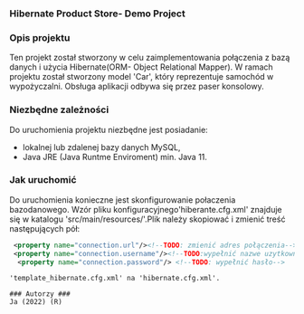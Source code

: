 ### Hibernate Product Store- Demo Project ###
### Opis projektu
Ten projekt został stworzony w celu zaimplementowania połączenia z bazą danych
i użycia Hibernate(ORM- Object Relational Mapper).
W ramach projektu został stworzony model 'Car', który reprezentuje samochód w wypożyczalni.
Obsługa aplikacji odbywa się przez paser konsolowy.

### Niezbędne zależności
Do uruchomienia projektu niezbędne jest posiadanie:
- lokalnej lub zdalenej bazy danych MySQL,
- Java JRE (Java Runtme Enviroment) min. Java 11.

### Jak uruchomić
Do uruchomienia konieczne jest skonfigurowanie połaczenia bazodanowego.
Wzór pliku konfiguracyjnego'hiberante.cfg.xml' znajduje się w katalogu 'src/main/resources/'.Plik należy skopiować i zmienić treść następujących pół:
```xml
 <property name="connection.url"/><!--TODO: zmienić adres połączenia-->
 <property name="connection.username"/><!--TODO:wypełnić nazwe uzytkownika-->
  <property name="connection.password"/> <!--TODO: wypełnić hasło-->
  ```
```Po zmianie  ustawień należy zmienić nazwę pliku z 
'template_hibernate.cfg.xml' na 'hibernate.cfg.xml'.

### Autorzy ###
Ja (2022) (R)